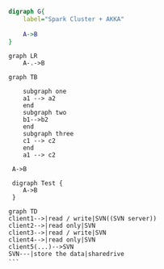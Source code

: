 ```dot
digraph G{
    label="Spark Cluster + AKKA"
    
    A->B
}
```

```mermaid
graph LR
    A-.->B
```

```mermaid
graph TB
    
    subgraph one
    a1 --> a2
    end
    subgraph two
    b1-->b2
    end
    subgraph three
    c1 --> c2
    end
    a1 --> c2
```

```puml
 A->B
```


```plantuml
 digraph Test {
    A->B
 }
```

```mermaid
graph TD
client1-->|read / write|SVN((SVN server))
client2-->|read only|SVN
client3-->|read / write|SVN
client4-->|read only|SVN
client5(...)-->SVN
SVN---|store the data|sharedrive
```　